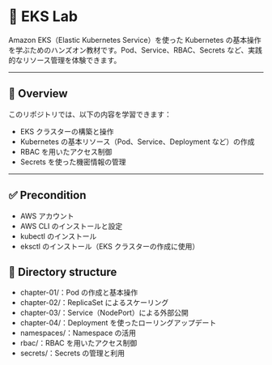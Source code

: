 # 🚀 EKS Lab

Amazon EKS（Elastic Kubernetes Service）を使った Kubernetes の基本操作を学ぶためのハンズオン教材です。Pod、Service、RBAC、Secrets など、実践的なリソース管理を体験できます。

---

## 📝 Overview

このリポジトリでは、以下の内容を学習できます：

- EKS クラスターの構築と操作
- Kubernetes の基本リソース（Pod、Service、Deployment など）の作成
- RBAC を用いたアクセス制御
- Secrets を使った機密情報の管理

---

## ✅ Precondition

- AWS アカウント
- AWS CLI のインストールと設定
- kubectl のインストール
- eksctl のインストール（EKS クラスターの作成に使用）

## 📁 Directory structure
- chapter-01/：Pod の作成と基本操作
- chapter-02/：ReplicaSet によるスケーリング
- chapter-03/：Service（NodePort）による外部公開
- chapter-04/：Deployment を使ったローリングアップデート
- namespaces/：Namespace の活用
- rbac/：RBAC を用いたアクセス制御
- secrets/：Secrets の管理と利用
